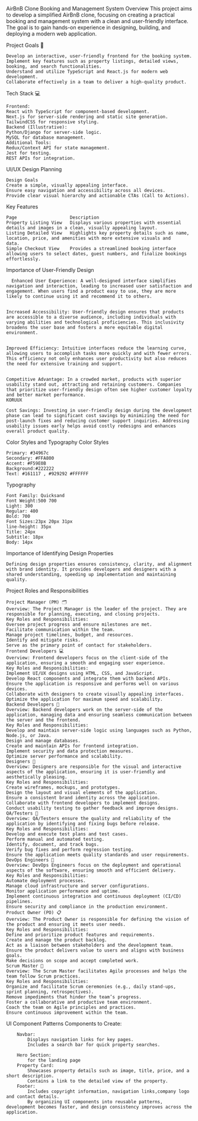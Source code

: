 AirBnB Clone Booking and Management System
Overview
This project aims to develop a simplified AirBnB clone, focusing on creating a practical booking and management system with a clean and user-friendly interface. The goal is to gain hands-on experience in designing, building, and deploying a modern web application.

Project Goals 🎯

    Develop an interactive, user-friendly frontend for the booking system.
    Implement key features such as property listings, detailed views, booking, and search functionalities.
    Understand and utilize TypeScript and React.js for modern web development.
    Collaborate effectively in a team to deliver a high-quality product.

Tech Stack 💻

    Frontend:
    React with TypeScript for component-based development.
    Next.js for server-side rendering and static site generation.
    TailwindCSS for responsive styling.
    Backend (Illustrative):
    Python/Django for server-side logic.
    MySQL for database management.
    Additional Tools:
    Redux/Context API for state management.
    Jest for testing.
    REST APIs for integration.


UI/UX Design Planning

    Design Goals
    Create a simple, visually appealing interface.
    Ensure easy navigation and accessibility across all devices.
    Provide clear visual hierarchy and actionable CTAs (Call to Actions).

Key Features

    Page	                Description
    Property Listing View	Displays various properties with essential details and images in a clean, visually appealing layout.
    Listing Detailed View	Highlights key property details such as name, location, price, and amenities with more extensive visuals and                                 data.
    Simple Checkout View	Provides a streamlined booking interface allowing users to select dates, guest numbers, and finalize bookings                             effortlessly.

Importance of User-Friendly Design

      Enhanced User Experience: A well-designed interface simplifies navigation and interaction, leading to increased user satisfaction and engagement. When users find a product easy to use, they are more likely to continue using it and recommend it to others. 
    
    
    Increased Accessibility: User-friendly design ensures that products are accessible to a diverse audience, including individuals with varying abilities and technological proficiencies. This inclusivity broadens the user base and fosters a more equitable digital environment. 
    
    
    Improved Efficiency: Intuitive interfaces reduce the learning curve, allowing users to accomplish tasks more quickly and with fewer errors. This efficiency not only enhances user productivity but also reduces the need for extensive training and support. 
    
    
    Competitive Advantage: In a crowded market, products with superior usability stand out, attracting and retaining customers. Companies that prioritize user-friendly design often see higher customer loyalty and better market performance. 
    KORUUX
    
    Cost Savings: Investing in user-friendly design during the development phase can lead to significant cost savings by minimizing the need for post-launch fixes and reducing customer support inquiries. Addressing usability issues early helps avoid costly redesigns and enhances overall product quality.


Color Styles and Typography
    Color Styles

    Primary: #34967c 
    Secondary: #FFA800 
    Accent: #F59E0B 
    Background:#222222
    Text: #161117 , #929292 #FFFFFF 

Typography

    Font Family: Quicksand
    Font Weight:500 700
    Light: 300
    Regular: 400
    Bold: 700
    Font Sizes:23px 20px 31px
    line-height: 35px
    Title: 24px
    Subtitle: 18px
    Body: 14px

Importance of Identifying Design Properties

    Defining design properties ensures consistency, clarity, and alignment with brand identity. It provides developers and designers with a shared understanding, speeding up implementation and maintaining quality.

Project Roles and Responsibilities

    Project Manager (PM) 🗂️
    Overview: The Project Manager is the leader of the project. They are responsible for planning, executing, and closing projects.
    Key Roles and Responsibilities:
    Oversee project progress and ensure milestones are met.
    Facilitate communication within the team.
    Manage project timelines, budget, and resources.
    Identify and mitigate risks.
    Serve as the primary point of contact for stakeholders.
    Frontend Developers 💻
    Overview: Frontend developers focus on the client-side of the application, ensuring a smooth and engaging user experience.
    Key Roles and Responsibilities:
    Implement UI/UX designs using HTML, CSS, and JavaScript.
    Develop React components and integrate them with backend APIs.
    Ensure the application is responsive and performs well on various devices.
    Collaborate with designers to create visually appealing interfaces.
    Optimize the application for maximum speed and scalability.
    Backend Developers 🔧
    Overview: Backend developers work on the server-side of the application, managing data and ensuring seamless communication between the server and the frontend.
    Key Roles and Responsibilities:
    Develop and maintain server-side logic using languages such as Python, Node.js, or Java.
    Design and manage databases.
    Create and maintain APIs for frontend integration.
    Implement security and data protection measures.
    Optimize server performance and scalability.
    Designers 🎨
    Overview: Designers are responsible for the visual and interactive aspects of the application, ensuring it is user-friendly and aesthetically pleasing.
    Key Roles and Responsibilities:
    Create wireframes, mockups, and prototypes.
    Design the layout and visual elements of the application.
    Ensure a consistent brand identity across the application.
    Collaborate with frontend developers to implement designs.
    Conduct usability testing to gather feedback and improve designs.
    QA/Testers 🧪
    Overview: QA/Testers ensure the quality and reliability of the application by identifying and fixing bugs before release.
    Key Roles and Responsibilities:
    Develop and execute test plans and test cases.
    Perform manual and automated testing.
    Identify, document, and track bugs.
    Verify bug fixes and perform regression testing.
    Ensure the application meets quality standards and user requirements.
    DevOps Engineers 🚀
    Overview: DevOps Engineers focus on the deployment and operational aspects of the software, ensuring smooth and efficient delivery.
    Key Roles and Responsibilities:
    Automate deployment processes.
    Manage cloud infrastructure and server configurations.
    Monitor application performance and uptime.
    Implement continuous integration and continuous deployment (CI/CD) pipelines.
    Ensure security and compliance in the production environment.
    Product Owner (PO) 📋
    Overview: The Product Owner is responsible for defining the vision of the product and ensuring it meets user needs.
    Key Roles and Responsibilities:
    Define and prioritize product features and requirements.
    Create and manage the product backlog.
    Act as a liaison between stakeholders and the development team.
    Ensure the product delivers value to users and aligns with business goals.
    Make decisions on scope and accept completed work.
    Scrum Master 🏅
    Overview: The Scrum Master facilitates Agile processes and helps the team follow Scrum practices.
    Key Roles and Responsibilities:
    Organize and facilitate Scrum ceremonies (e.g., daily stand-ups, sprint planning, retrospectives).
    Remove impediments that hinder the team’s progress.
    Foster a collaborative and productive team environment.
    Coach the team on Agile principles and practices.
    Ensure continuous improvement within the team.

UI Component Patterns
    Components to Create:
    
        Navbar:
            Displays navigation links for key pages.
            Includes a search bar for quick property searches.
            
        Hero Section:
            for the landing page
        Property Card:
            Showcases property details such as image, title, price, and a short description.
            Contains a link to the detailed view of the property.
        Footer:
            Includes copyright information, navigation links,company logo and contact details.
            By organizing UI components into reusable patterns, development becomes faster, and design consistency improves across the         application.
